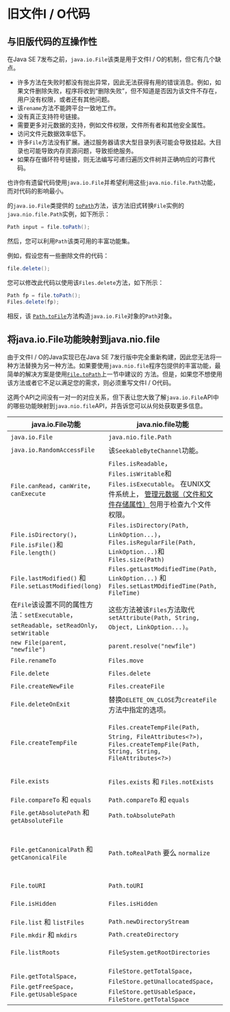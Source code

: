 # 旧文件I / O代码

## 与旧版代码的互操作性

在Java SE 7发布之前，`java.io.File`该类是用于文件I / O的机制，但它有几个缺点。

- 许多方法在失败时都没有抛出异常，因此无法获得有用的错误消息。例如，如果文件删除失败，程序将收到“删除失败”，但不知道是否因为该文件不存在，用户没有权限，或者还有其他问题。
- 该`rename`方法不能跨平台一致地工作。
- 没有真正支持符号链接。
- 需要更多对元数据的支持，例如文件权限，文件所有者和其他安全属性。
- 访问文件元数据效率低下。
- 许多`File`方法没有扩展。通过服务器请求大型目录列表可能会导致挂起。大目录也可能导致内存资源问题，导致拒绝服务。
- 如果存在循环符号链接，则无法编写可递归遍历文件树并正确响应的可靠代码。

也许你有遗留代码使用`java.io.File`并希望利用这些`java.nio.file.Path`功能，而对代码的影响最小。

的`java.io.File`类提供的 [`toPath`](https://docs.oracle.com/javase/8/docs/api/java/io/File.html#toPath--)方法，该方法旧式转换`File`实例的`java.nio.file.Path`实例，如下所示：

```java
Path input = file.toPath();
```

然后，您可以利用`Path`该类可用的丰富功能集。

例如，假设您有一些删除文件的代码：

```java
file.delete();
```

您可以修改此代码以使用该`Files.delete`方法，如下所示：

```java
Path fp = file.toPath();
Files.delete(fp);
```

相反，该 [`Path.toFile`](https://docs.oracle.com/javase/8/docs/api/java/nio/file/Path.html#toFile--)方法构造`java.io.File`对象的`Path`对象。

## 将java.io.File功能映射到java.nio.file

由于文件I / O的Java实现已在Java SE 7发行版中完全重新构建，因此您无法将一种方法替换为另一种方法。如果要使用`java.nio.file`程序包提供的丰富功能，最简单的解决方案是使用[`File.toPath`](https://docs.oracle.com/javase/8/docs/api/java/io/File.html#toPath--)上一节中建议的 方法。但是，如果您不想使用该方法或者它不足以满足您的需求，则必须重写文件I / O代码。

这两个API之间没有一对一的对应关系，但下表让您大致了解`java.io.File`API中的哪些功能映射到`java.nio.file`API，并告诉您可以从何处获取更多信息。

| java.io.File功能                                             | java.nio.file功能                                            | 教程覆盖范围                                                 |
| ------------------------------------------------------------ | ------------------------------------------------------------ | ------------------------------------------------------------ |
| `java.io.File`                                               | `java.nio.file.Path`                                         | [路径类](pathClass.html)                                     |
| `java.io.RandomAccessFile`                                   | 该`SeekableByteChannel`功能。                                | [随机访问文件](rafs.html)                                    |
| `File.canRead`，`canWrite`，`canExecute`                     | `Files.isReadable`，`Files.isWritable`和`Files.isExecutable`。 在UNIX文件系统上， [管理元数据（文件和文件存储属性）](fileAttr.html)包用于检查九个文件权限。 | [检查文件或目录](check.html) [管理元数据](fileAttr.html)     |
| `File.isDirectory()`，`File.isFile()`和`File.length()`       | `Files.isDirectory(Path, LinkOption...)`，`Files.isRegularFile(Path, LinkOption...)`和`Files.size(Path)` | [管理元数据](fileAttr.html)                                  |
| `File.lastModified()` 和 `File.setLastModified(long)`        | `Files.getLastModifiedTime(Path, LinkOption...)` 和 `Files.setLastMOdifiedTime(Path, FileTime)` | [管理元数据](fileAttr.html)                                  |
| 在`File`该设置不同的属性方法：`setExecutable`，`setReadable`，`setReadOnly`，`setWritable` | 这些方法被该`Files`方法取代`setAttribute(Path, String, Object, LinkOption...)`。 | [管理元数据](fileAttr.html)                                  |
| `new File(parent, "newfile")`                                | `parent.resolve("newfile")`                                  | [路径操作](pathOps.html)                                     |
| `File.renameTo`                                              | `Files.move`                                                 | [移动文件或目录](move.html)                                  |
| `File.delete`                                                | `Files.delete`                                               | [删除文件或目录](delete.html)                                |
| `File.createNewFile`                                         | `Files.createFile`                                           | [创建文件](file.html#createFile)                             |
| `File.deleteOnExit`                                          | 替换`DELETE_ON_CLOSE`为`createFile`方法中指定的选项。        | [创建文件](file.html#createFile)                             |
| `File.createTempFile`                                        | `Files.createTempFile(Path, String, FileAttributes<?>)`， `Files.createTempFile(Path, String, String, FileAttributes<?>)` | [创建文件](file.html#createFile) [使用流I / O ](file.html#createStream)[通过使用通道I / O读取和写入文件来](file.html#channelio)[创建和写入文件](file.html#createStream) |
| `File.exists`                                                | `Files.exists` 和 `Files.notExists`                          | [验证文件或目录的存在](check.html)                           |
| `File.compareTo` 和 `equals`                                 | `Path.compareTo` 和 `equals`                                 | [比较两条路径](pathOps.html#compare)                         |
| `File.getAbsolutePath` 和 `getAbsoluteFile`                  | `Path.toAbsolutePath`                                        | [转换路径](pathOps.html#convert)                             |
| `File.getCanonicalPath` 和 `getCanonicalFile`                | `Path.toRealPath` 要么 `normalize`                           | [转换路径（`toRealPath`）](pathOps.html#convert) [从路径中删除冗余（`normalize`）](pathOps.html#normal) |
| `File.toURI`                                                 | `Path.toURI`                                                 | [转换路径](pathOps.html#convert)                             |
| `File.isHidden`                                              | `Files.isHidden`                                             | [检索有关路径的信息](pathOps.html#info)                      |
| `File.list` 和 `listFiles`                                   | `Path.newDirectoryStream`                                    | [列出目录的内容](dirs.html#listdir)                          |
| `File.mkdir` 和 `mkdirs`                                     | `Path.createDirectory`                                       | [创建目录](dirs.html#create)                                 |
| `File.listRoots`                                             | `FileSystem.getRootDirectories`                              | [列出文件系统的根目录](dirs.html#listall)                    |
| `File.getTotalSpace`，`File.getFreeSpace`，`File.getUsableSpace` | `FileStore.getTotalSpace`，`FileStore.getUnallocatedSpace`，`FileStore.getUsableSpace`，`FileStore.getTotalSpace` | [文件存储属性](fileAttr.html#store)                          |